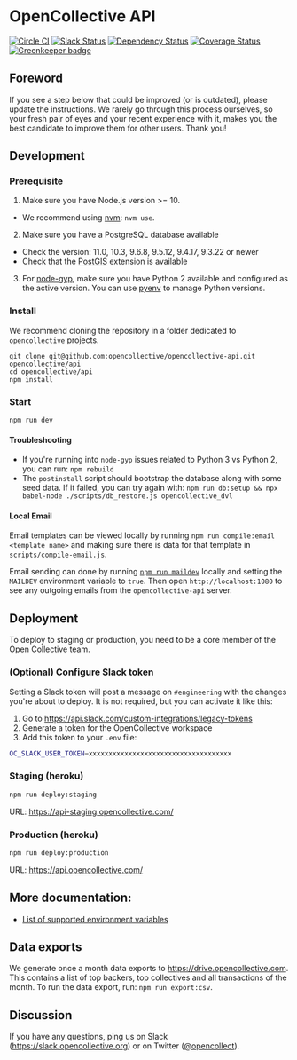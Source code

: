 # OpenCollective API

[![Circle CI](https://circleci.com/gh/opencollective/opencollective-api/tree/master.svg?style=shield)](https://circleci.com/gh/opencollective/opencollective-api/tree/master)
[![Slack Status](https://slack.opencollective.org/badge.svg)](https://slack.opencollective.org)
[![Dependency Status](https://david-dm.org/opencollective/opencollective-api.svg)](https://david-dm.org/opencollective/opencollective-api)
[![Coverage Status](https://coveralls.io/repos/github/OpenCollective/opencollective-api/badge.svg)](https://coveralls.io/github/OpenCollective/opencollective-api) [![Greenkeeper badge](https://badges.greenkeeper.io/opencollective/opencollective-api.svg)](https://greenkeeper.io/)

## Foreword

If you see a step below that could be improved (or is outdated), please update the instructions. We rarely go through this process ourselves, so your fresh pair of eyes and your recent experience with it, makes you the best candidate to improve them for other users. Thank you!

## Development

### Prerequisite

1. Make sure you have Node.js version >= 10.

- We recommend using [nvm](https://github.com/creationix/nvm): `nvm use`.

2. Make sure you have a PostgreSQL database available

- Check the version: 11.0, 10.3, 9.6.8, 9.5.12, 9.4.17, 9.3.22 or newer
- Check that the [PostGIS](https://postgis.net/install/) extension is available

3. For [node-gyp](https://github.com/nodejs/node-gyp), make sure you have Python 2 available and configured as the active version. You can use [pyenv](https://github.com/pyenv/pyenv) to manage Python versions.

### Install

We recommend cloning the repository in a folder dedicated to `opencollective` projects.

```
git clone git@github.com:opencollective/opencollective-api.git opencollective/api
cd opencollective/api
npm install
```

### Start

```
npm run dev
```

#### Troubleshooting

- If you're running into `node-gyp` issues related to Python 3 vs Python 2, you can run:
  `npm rebuild`
- The `postinstall` script should bootstrap the database along with some seed data. If it failed, you can try again with:
  `npm run db:setup && npx babel-node ./scripts/db_restore.js opencollective_dvl`

#### Local Email

Email templates can be viewed locally by running `npm run compile:email <template name>` and making sure there is data for that template in `scripts/compile-email.js`.

Email sending can done by running [`npm run maildev`](https://danfarrelly.nyc/MailDev/) locally and setting the `MAILDEV` environment variable to `true`. Then open `http://localhost:1080` to see any outgoing emails from the `opencollective-api` server.

## Deployment

To deploy to staging or production, you need to be a core member of the Open Collective team.

### (Optional) Configure Slack token

Setting a Slack token will post a message on `#engineering` with the changes you're
about to deploy. It is not required, but you can activate it like this:

1. Go to https://api.slack.com/custom-integrations/legacy-tokens
2. Generate a token for the OpenCollective workspace
3. Add this token to your `.env` file:

```bash
OC_SLACK_USER_TOKEN=xxxxxxxxxxxxxxxxxxxxxxxxxxxxxxxxxxxx
```

### Staging (heroku)

```bash
npm run deploy:staging
```

URL: https://api-staging.opencollective.com/

### Production (heroku)

```bash
npm run deploy:production
```

URL: https://api.opencollective.com/

## More documentation:

- [List of supported environment variables](docs/environment_variables.md)

## Data exports

We generate once a month data exports to https://drive.opencollective.com. This contains a list of top backers, top collectives and all transactions of the month.
To run the data export, run: `npm run export:csv`.

## Discussion

If you have any questions, ping us on Slack
(https://slack.opencollective.org) or on Twitter
([@opencollect](https://twitter.com/opencollect)).
